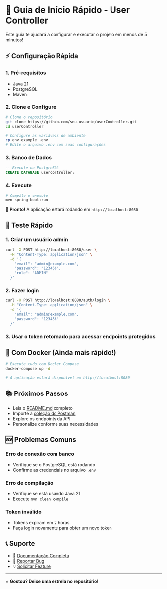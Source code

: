 # 🚀 Guia de Início Rápido - User Controller

Este guia te ajudará a configurar e executar o projeto em menos de 5 minutos!

## ⚡ Configuração Rápida

### 1. Pré-requisitos
- Java 21
- PostgreSQL
- Maven

### 2. Clone e Configure

```bash
# Clone o repositório
git clone https://github.com/seu-usuario/userController.git
cd userController

# Configure as variáveis de ambiente
cp env.example .env
# Edite o arquivo .env com suas configurações
```

### 3. Banco de Dados

```sql
-- Execute no PostgreSQL
CREATE DATABASE usercontroller;
```

### 4. Execute

```bash
# Compile e execute
mvn spring-boot:run
```

🎉 **Pronto!** A aplicação estará rodando em `http://localhost:8080`

## 🧪 Teste Rápido

### 1. Criar um usuário admin
```bash
curl -X POST http://localhost:8080/user \
  -H "Content-Type: application/json" \
  -d '{
    "email": "admin@example.com",
    "password": "123456",
    "role": "ADMIN"
  }'
```

### 2. Fazer login
```bash
curl -X POST http://localhost:8080/auth/login \
  -H "Content-Type: application/json" \
  -d '{
    "email": "admin@example.com",
    "password": "123456"
  }'
```

### 3. Usar o token retornado para acessar endpoints protegidos

## 🐳 Com Docker (Ainda mais rápido!)

```bash
# Execute tudo com Docker Compose
docker-compose up -d

# A aplicação estará disponível em http://localhost:8080
```

## 📚 Próximos Passos

- Leia o [README.md](README.md) completo
- Importe a [coleção do Postman](docs/postman-collection.json)
- Explore os endpoints da API
- Personalize conforme suas necessidades

## 🆘 Problemas Comuns

### Erro de conexão com banco
- Verifique se o PostgreSQL está rodando
- Confirme as credenciais no arquivo `.env`

### Erro de compilação
- Verifique se está usando Java 21
- Execute `mvn clean compile`

### Token inválido
- Tokens expiram em 2 horas
- Faça login novamente para obter um novo token

## 📞 Suporte

- 📖 [Documentação Completa](README.md)
- 🐛 [Reportar Bug](https://github.com/seu-usuario/userController/issues)
- 💡 [Solicitar Feature](https://github.com/seu-usuario/userController/issues)

---

⭐ **Gostou? Deixe uma estrela no repositório!**
